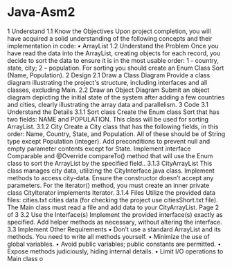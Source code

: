 # Java-Asm2
1 Understand
1.1 Know the Objectives
Upon project completion, you will have acquired a solid understanding of the following concepts and their
implementation in code:
• ArrayList
1.2 Understand the Problem
Once you have read the data into the ArrayList, creating objects for each record, you decide to sort the data
to ensure it is in the most usable order: 1 - country, state, city; 2 – population. For sorting you should create
an Enum Class Sort (Name, Population).
2 Design
2.1 Draw a Class Diagram
Provide a class diagram illustrating the project's structure, including interfaces and all classes, excluding Main.
2.2 Draw an Object Diagram
Submit an object diagram depicting the initial state of the system after adding a few countries and cities,
clearly illustrating the array data and parallelism.
3 Code
3.1 Understand the Details
3.1.1 Sort class
Create the Enum class Sort that has two fields: NAME and POPULATION.
This class will be used for sorting ArrayList.
3.1.2 City
Create a City class that has the following fields, in this order: Name, Country, State, and Population. All of these should
be of String type except Population (integer). Add preconditions to prevent null and empty parameter contents except
for State. Implement interface Comparable<City> and @Override compareTo() method that will use the Enum class
to sort the ArrayList by the specified field..
3.1.3 CityArrayList
This class manages city data, utilizing the CityInterface.java class. Implement methods to access city-data.
Ensure the constructor doesn’t accept any parameters. For the iterator() method, you must create an inner
private class CityIterator implements Iterator<City>.
3.1.4 Files
Utilize the provided data files: cities.txt cities data (for checking the project use citiesShort.txt file). The Main
class must read a file and add data to your CityArrayList.
Page 2 of 3
3.2 Use the Interface(s)
Implement the provided interface(s) exactly as specified. Add helper methods as necessary, without altering
the interface.
3.3 Implement Other Requirements
• Don’t use a standard ArrayList and its methods. You need to write all methods yourself.
• Minimize the use of global variables.
• Avoid public variables; public constants are permitted.
• Expose methods judiciously, hiding internal details.
• Limit I/O operations to Main class o
